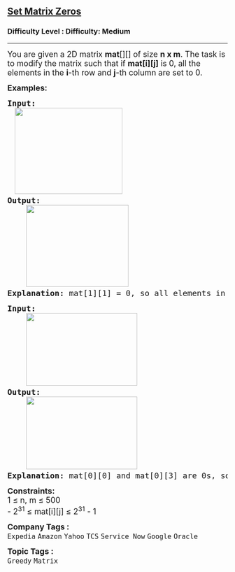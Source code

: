 <h2><a href="https://www.geeksforgeeks.org/problems/set-matrix-zeroes/1?_gl=1*ce4psl*_up*MQ..*_gs*MQ..&gclid=Cj0KCQjwyvfDBhDYARIsAItzbZEUVqAjcnvymEvoGVKyy-AzxWQHIm3YSU8o4k6HrQB4mABTk2El1-kaAsSOEALw_wcB&gbraid=0AAAAAC9yBkDG2XR0ViHst6xOZZ5uidrTw">Set Matrix Zeros</a></h2><h3>Difficulty Level : Difficulty: Medium</h3><hr><div class="problems_problem_content__Xm_eO"><p><span style="font-size: 18px;">You are given a 2D matrix <strong>mat</strong>[][] of size </span><span style="font-size: 18px;"><strong>n x m</strong>.&nbsp;</span><span style="font-size: 18px;">The task is to modify the matrix such that if <strong>mat[i][j]</strong> is 0, all the elements in the&nbsp;</span><span style="font-size: 18px;"><strong>i</strong>-th row and </span><span style="font-size: 18px;"><strong>j</strong>-th column are set to 0.</span></p>
<p><span style="font-size: 18px;"><strong>Examples:</strong></span></p>
<pre><span style="font-size: 18px;"><strong style="font-size: 18px;">Input: </strong><span style="font-size: 18px;"><br><strong style="font-family: -apple-system, BlinkMacSystemFont, 'Segoe UI', Roboto, Oxygen, Ubuntu, Cantarell, 'Open Sans', 'Helvetica Neue', sans-serif; white-space: normal;">&nbsp; &nbsp; <img src="https://media.geeksforgeeks.org/img-practice/prod/addEditProblem/898467/Web/Other/blobid1_1751352682.jpg" width="246" height="197"></strong>
</span><strong style="font-size: 18px;">Output:</strong><span style="font-size: 18px;"> <br>    <img src="https://media.geeksforgeeks.org/img-practice/prod/addEditProblem/898467/Web/Other/blobid3_1751352733.jpg" width="234" height="187">
</span><strong style="font-size: 18px;">Explanation:</strong><span style="font-size: 18px;"> </span></span><span style="font-size: 18px;">mat[1][1] = 0, so all elements in row 1 and column 1 are updated to zeroes.</span></pre>
<pre><span style="font-size: 18px;"><strong style="font-size: 18px;">Input: <br></strong></span><span style="font-size: 18px;"><span style="font-size: 18px;"> &nbsp; &nbsp;<img src="https://media.geeksforgeeks.org/img-practice/prod/addEditProblem/874880/Web/Other/blobid0_1753182969.jpg" width="254" height="166"><br></span><strong style="font-size: 18px;">Output:</strong><span style="font-size: 18px;"> <br> &nbsp; &nbsp;<img src="https://media.geeksforgeeks.org/img-practice/prod/addEditProblem/874880/Web/Other/blobid1_1753183001.jpg" width="254" height="166"><br></span></span><span style="font-size: 18px;"><strong style="font-size: 18px;">Explanation:</strong><span style="font-size: 18px;"> </span></span><span style="font-size: 18px;">mat[0][0] and mat[0][3] are 0s, so all elements in row 0, column 0 and column 3 are updated to zeroes.</span></pre>
<p><span style="font-size: 18px;"><strong>Constraints:</strong><br>1 ≤ n, </span><span style="font-size: 18px;">m</span><span style="font-size: 18px;"> ≤ 500</span><sup><br></sup><span style="font-size: 18px;">- 2<sup>31</sup> ≤ mat[i][j] ≤ 2<sup>31</sup> - 1</span></p></div><p><span style=font-size:18px><strong>Company Tags : </strong><br><code>Expedia</code>&nbsp;<code>Amazon</code>&nbsp;<code>Yahoo</code>&nbsp;<code>TCS</code>&nbsp;<code>Service Now</code>&nbsp;<code>Google</code>&nbsp;<code>Oracle</code>&nbsp;<br><p><span style=font-size:18px><strong>Topic Tags : </strong><br><code>Greedy</code>&nbsp;<code>Matrix</code>&nbsp;